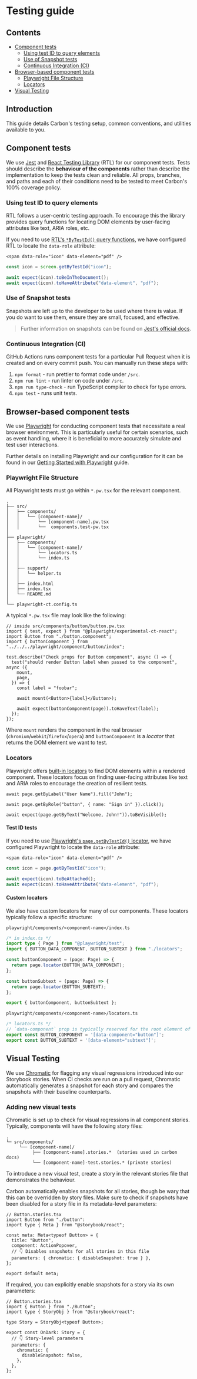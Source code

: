 # Testing guide

## Contents

- [Component tests](#component-tests)
  - [Using test ID to query elements](#using-test-id-to-query-elements)
  - [Use of Snapshot tests](#use-of-snapshot-tests)
  - [Continuous Integration (CI)](#continuous-integration-ci)
- [Browser-based component tests](#browser-based-component-tests)
  - [Playwright File Structure](#playwright-file-structure)
  - [Locators](#locators)
- [Visual Testing](#visual-testing)

## Introduction

This guide details Carbon's testing setup, common conventions, and utilities available to you.

## Component tests

We use [Jest](https://jestjs.io/) and [React Testing Library](https://testing-library.com/docs/react-testing-library/intro/) (RTL) for our component tests. Tests should describe the **behaviour of the components** rather than describe the implementation to keep the tests clean and reliable. All props, branches, and paths and each of their conditions need to be tested to meet Carbon's 100% coverage policy.

### Using test ID to query elements

RTL follows a user-centric testing approach. To encourage this the library provides query functions for locating DOM elements by user-facing attributes like text, ARIA roles, etc.

If you need to use [RTL's `*ByTestId()` query functions](https://testing-library.com/docs/queries/bytestid), we have configured RTL to locate the `data-role` attribute:

```tsx
<span data-role="icon" data-element="pdf" />
```

```ts
const icon = screen.getByTestId("icon");

await expect(icon).toBeInTheDocument();
await expect(icon).toHaveAttribute("data-element", "pdf");
```

### Use of Snapshot tests

Snapshots are left up to the developer to be used where there is value. If you do want to use them, ensure they are small, focused, and effective.

> Further information on snapshots can be found on [Jest's official docs](https://jestjs.io/docs/snapshot-testing).

### Continuous Integration (CI)

GitHub Actions runs component tests for a particular Pull Request when it is created and on every commit push. You can manually run these steps with:

1. `npm format` - run prettier to format code under `/src`.
2. `npm run lint` - run linter on code under `/src`.
3. `npm run type-check` - run TypeScript compiler to check for type errors.
4. `npm test` - runs unit tests.

## Browser-based component tests

We use [Playwright](https://playwright.dev) for conducting component tests that necessitate a real browser environment. This is particularly useful for certain scenarios, such as event handling, where it is beneficial to more accurately simulate and test user interactions.

Further details on installing Playwright and our configuration for it can be found in our [Getting Started with Playwright](../playwright/README.md) guide.

### Playwright File Structure

All Playwright tests must go within `*.pw.tsx` for the relevant component.

```none
.
├── src/
│   ├── components/
│   │   └── [component-name]/
│   │       └── [component-name].pw.tsx
│   │       └──  components.test-pw.tsx
│
├── playwright/
│   ├── components/
│   │   └── [component-name]/
│   │       └── locators.ts
│   │       └── index.ts
│   │
│   ├── support/
│   │   └── helper.ts
│   │
│   ├── index.html
│   ├── index.tsx
│   └── README.md
│
└── playwright-ct.config.ts
```

A typical `*.pw.tsx` file may look like the following:

```tsx
// inside src/components/button/button.pw.tsx
import { test, expect } from "@playwright/experimental-ct-react";
import Button from "./button.component";
import { buttonComponent } from "../../../playwright/component/button/index";

test.describe("Check props for Button component", async () => {
  test("should render Button label when passed to the component", async ({
    mount,
    page,
  }) => {
    const label = "foobar";

    await mount(<Button>{label}</Button>);

    await expect(buttonComponent(page)).toHaveText(label);
  });
});
```

Where `mount` renders the component in the real browser (`chromium`/`webkit`/`firefox`/`opera`) and `buttonComponent` is a _locator_ that returns the DOM element we want to test.

### Locators

Playwright offers [built-in locators](https://playwright.dev/docs/locators) to find DOM elements within a rendered component. These locators focus on finding user-facing attributes like text and ARIA roles to encourage the creation of resilient tests.

```tsx
await page.getByLabel("User Name").fill("John");

await page.getByRole("button", { name: "Sign in" }).click();

await expect(page.getByText("Welcome, John!")).toBeVisible();
```

#### Test ID tests

If you need to use [Playwright's `page.getByTestId()` locator](https://playwright.dev/docs/locators#locate-by-test-id), we have configured Playwright to locate the `data-role` attribute:

```tsx
<span data-role="icon" data-element="pdf" />
```

```ts
const icon = page.getByTestId("icon");

await expect(icon).toBeAttached();
await expect(icon).toHaveAttribute("data-element", "pdf");
```

#### Custom locators

We also have custom locators for many of our components. These locators typically follow a specific structure:

`playwright/components/<component-name>/index.ts`

```ts
/* in index.ts */
import type { Page } from "@playwright/test";
import { BUTTON_DATA_COMPONENT, BUTTON_SUBTEXT } from "./locators";

const buttonComponent = (page: Page) => {
  return page.locator(BUTTON_DATA_COMPONENT);
};

const buttonSubtext = (page: Page) => {
  return page.locator(BUTTON_SUBTEXT);
};

export { buttonComponent, buttonSubtext };
```

`playwright/components/<component-name>/locators.ts`

```ts
/* locators.ts */
// `data-component` prop is typically reserved for the root element of the component. Whereas `data-element` is for specific elements.
export const BUTTON_COMPONENT = '[data-component="button"]';
export const BUTTON_SUBTEXT = '[data-element="subtext"]';
```

## Visual Testing

We use [Chromatic](https://www.chromatic.com/) for flagging any visual regressions introduced into our Storybook stories. When CI checks are run on a pull request, Chromatic automatically generates a snapshot for each story and compares the snapshots with their baseline counterparts.

### Adding new visual tests

Chromatic is set up to check for visual regressions in all component stories. Typically, components will have the following story files:

```none
.
└─ src/components/
     └── [component-name]/
          ├── [component-name].stories.*  (stories used in carbon docs)
          └── [component-name]-test.stories.* (private stories)
```

To introduce a new visual test, create a story in the relevant stories file that demonstrates the behaviour.

Carbon automatically enables snapshots for all stories, though be wary that this can be overridden by story files. Make sure to check if snapshots have been disabled for a story file in its metadata-level parameters:

```tsx
// Button.stories.tsx
import Button from "./button":
import type { Meta } from "@storybook/react";

const meta: Meta<typeof Button> = {
  title: "Button",
  component: ActionPopover,
  // 👇 Disables snapshots for all stories in this file
  parameters: { chromatic: { disableSnapshot: true } },
};

export default meta;
```

If required, you can explicitly enable snapshots for a story via its own parameters:

```tsx
// Button.stories.tsx
import { Button } from "./Button";
import type { StoryObj } from "@storybook/react";

type Story = StoryObj<typeof Button>;

export const OnDark: Story = {
  // 👇 Story-level parameters
  parameters: {
    chromatic: {
      disableSnapshot: false,
    },
  },
};
```

